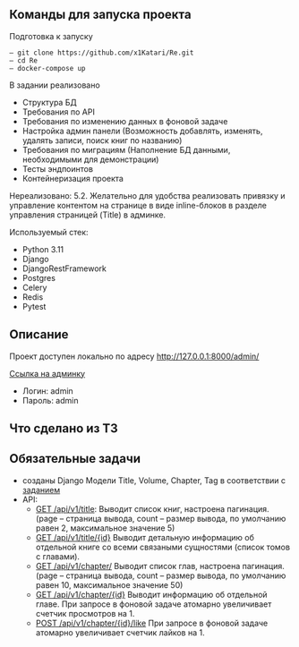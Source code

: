 ##  Команды для запуска проекта
Подготовка к запуску
```
– git clone https://github.com/x1Katari/Re.git
– cd Re
– docker-compose up
```

В задании реализовано
- Структура БД
- Требования по API
- Требования по изменению данных в фоновой задаче
- Настройка админ панели (Возможность добавлять, изменять, удалять записи, поиск книг по названию)
- Требования по миграциям (Наполнение БД данными, необходимыми для демонстрации)
- Тесты эндпоинтов
- Контейнеризация проекта
  
Нереализовано:
5.2. Желательно для удобства реализовать привязку и управление контентом на странице в виде inline-блоков в разделе управления страницей (Title) в админке.


Используемый стек:
- Python 3.11
- Django
- DjangoRestFramework
- Postgres
- Celery
- Redis
- Pytest


## Описание
Проект доступен локально по адресу http://127.0.0.1:8000/admin/

[Ссылка на админку](http://127.0.0.1:8000/admin)   
- Логин: admin
- Пароль: admin

## Что сделано из ТЗ
## Обязательные задачи
- созданы Django Модели Title, Volume, Chapter, Tag в соответствии с [заданием](https://telegra.ph/Zadanie-10-01)
- API:
    - [GET /api/v1/title](http://127.0.0.1:8000/api/v1/title/):
      Выводит список книг, настроена пагинация. (page – страница вывода, count – размер вывода, по умолчанию равен 2, максимальное значение 5)
    - [GET /api/v1/title/{id}](http://127.0.0.1:8000/api/v1/title/1/)
      Выводит детальную информацию об отдельной книге со всеми связаными сущностями (список томов с главами).
    - [GET /api/v1/chapter/](http://127.0.0.1:8000/api/v1/chapter/)
      Выводит список глав, настроена пагинация. (page – страница вывода, count – размер вывода, по умолчанию равен 10, максимальное значение 50)
    - [GET /api/v1/chapter/{id}](http://127.0.0.1:8000/api/v1/chapter/1/)
      Выводит информацию об отдельной главе.  При запросе в фоновой задаче атомарно увеличивает счетчик просмотров на 1.
    - [POST /api/v1/chapter/{id}/like](http://127.0.0.1:8000/api/v1/chapter/1/like/)
      При запросе в фоновой задаче атомарно увеличивает счетчик лайков на 1.
